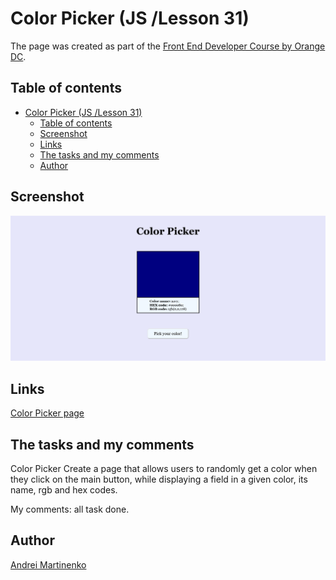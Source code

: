 # Color Picker (JS /Lesson 31)

The page was created as part of the [Front End Developer Course by Orange DC](https://digitalcenter.orange.md/).

## Table of contents
- [Color Picker (JS /Lesson 31)](#color-picker-js-lesson-31)
  - [Table of contents](#table-of-contents)
  - [Screenshot](#screenshot)
  - [Links](#links)
  - [The tasks and my comments](#the-tasks-and-my-comments)
  - [Author](#author)

## Screenshot

![](./image/screenshot.png)


## Links

[Color Picker page]()


## The tasks and my comments

Color Picker
Create a page that allows users to randomly get a color when they click on the main button, 
while displaying a field in a given color, its name, rgb and hex codes.
    
My comments: all task done. 

## Author

[Andrei Martinenko](https://github.com/AxinitM)
